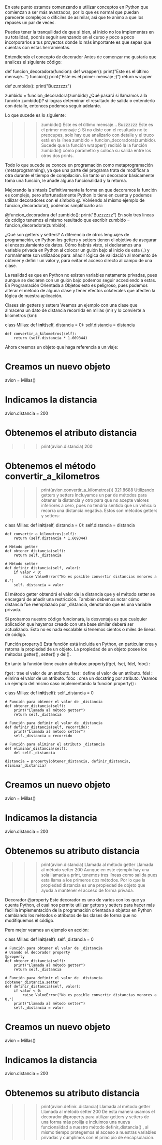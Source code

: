 En este punto estamos comenzando a utilizar conceptos en Python que comienzan a ser más avanzados, por lo que es normal que puedan parecerte complejos o difíciles de asimilar, así que te animo a que los repases un par de veces.

Puedes tener la tranquilidad de que si bien, al inicio no los implementas en su totalidad, podrás seguir avanzando en el curso y poco a poco incorporarlos a tus proyectos donde lo más importante es que sepas que cuentas con estas herramientas.

Entendiendo el concepto de decorador
Antes de comenzar me gustaría que analices el siguiente código:

def funcion_decoradora(funcion):
	def wrapper():
		print("Este es el último mensaje...")
		funcion()
		print("Este es el primer mensaje ;)")
	return wrapper

def zumbido():
	print("Buzzzzzz")

zumbido = funcion_decoradora(zumbido)
¿Qué pasará si llamamos a la función zumbido()? si logras determinar el resultado de salida o entenderlo con detalle, entonces podemos seguir adelante.

Lo que sucede es lo siguiente:

>>> zumbido()
Este es el último mensaje...
Buzzzzzz
Este es el primer mensaje ;)
Si no diste con el resultado no te preocupes, solo hay que analizarlo con detalle y el truco está en la línea zumbido = funcion_decoradora(zumbido). Sucede que la función wrapper() recibió la la función zumbido() cómo parámetro y coloca su salida entre los otros dos prints.

Todo lo que sucede se conoce en programación como metaprogramación (metaprogramming), ya que una parte del programa trata de modificar a otra durante el tiempo de compilación. En tanto un decorador básicamente toma una función, le añade alguna funcionalidad y la retorna.

Mejorando la sintaxis
Definitivamente la forma en que decoramos la función es complejo, pero afortunadamente Python lo tiene en cuenta y podemos utilizar decoradores con el símbolo @. Volviendo al mismo ejemplo de funcion_decoradora(), podemos simplificarlo así:

@funcion_decoradora
def zumbido():
	print("Buzzzzzz")
En solo tres líneas de código tenemos el mismo resultado que escribir zumbido = funcion_decoradora(zumbido).

¿Qué son getters y setters?
A diferencia de otros lenguajes de programación, en Python los getters y setters tienen el objetivo de asegurar el encapsulamiento de datos. Cómo habrás visto, si declaramos una variable privada en Python al colocar un guión bajo al inicio de esta (_) y normalmente son utilizados para: añadir lógica de validación al momento de obtener y definir un valor y, para evitar el acceso directo al campo de una clase.

La realidad es que en Python no existen variables netamente privadas, pues aunque se declaren con un guión bajo podemos seguir accediendo a estas. En Programación Orientada a Objetos esto es peligroso, pues podemos alterar el método de alguna clase y tener efectos colaterales que afecten la lógica de nuestra aplicación.

Clases sin getters y setters
Veamos un ejemplo con una clase que almacena un dato de distancia recorrida en millas (mi) y lo convierte a kilómetros (km):

class Millas:
	def __init__(self, distancia = 0):
		self.distancia = distancia

	def convertir_a_kilometros(self):
		return (self.distancia * 1.609344)
Ahora creemos un objeto que haga referencia a un viaje:

# Creamos un nuevo objeto
avion = Millas()

# Indicamos la distancia
avion.distancia = 200

# Obtenemos el atributo distancia
>>> print(avion.distancia)
200

# Obtenemos el método convertir_a_kilometros
>>> print(avion.convertir_a_kilometros())
321.8688
Utilizando getters y setters
Incluyamos un par de métodos para obtener la distancia y otro para que no acepte valores inferiores a cero, pues no tendría sentido que un vehículo recorra una distancia negativa. Estos son métodos getters y setters:

class Millas:
	def __init__(self, distancia = 0):
		self.distancia = distancia

	def convertir_a_kilometros(self):
		return (self.distancia * 1.609344)

	# Método getter
	def obtener_distancia(self):
		return self._distancia

	# Método setter
	def definir_distancia(self, valor):
		if valor < 0:
			raise ValueError("No es posible convertir distancias menores a 0.")
		self._distancia = valor
El método getter obtendrá el valor de la distancia que y el método setter se encargará de añadir una restricción. También debemos notar cómo distancia fue reemplazado por _distancia, denotando que es una variable privada.

Si probamos nuestro código funcionará, la desventaja es que cualquier aplicación que hayamos creado con una base similar deberá ser actualizado. Esto no es nada escalable si tenemos cientos o miles de líneas de código.

Función property()
Esta función está incluida en Python, en particular crea y retorna la propiedad de un objeto. La propiedad de un objeto posee los métodos getter(), setter() y del().

En tanto la función tiene cuatro atributos: property(fget, fset, fdel, fdoc) :

fget : trae el valor de un atributo.
fset : define el valor de un atributo.
fdel : elimina el valor de un atributo.
fdoc : crea un docstring por atributo.
Veamos un ejemplo del mismo caso implementando la función property() :

class Millas:
	def __init__(self):
		self._distancia = 0

	# Función para obtener el valor de _distancia
	def obtener_distancia(self):
		print("Llamada al método getter")
		return self._distancia

	# Función para definir el valor de _distancia
	def definir_distancia(self, recorrido):
		print("Llamada al método setter")
		self._distancia = recorrido

	# Función para eliminar el atributo _distancia
	def eliminar_distancia(self):
		del self._distancia

	distancia = property(obtener_distancia, definir_distancia, eliminar_distancia)

# Creamos un nuevo objeto 
avion = Millas()

# Indicamos la distancia
avion.distancia = 200

# Obtenemos su atributo distancia
>>> print(avion.distancia)
Llamada al método getter
Llamada al método setter
200
Aunque en este ejemplo hay una sola llamada a print, tenemos tres líneas como salida pues esta llama a los primeros dos métodos. Por lo que la propiedad distancia es una propiedad de objeto que ayuda a mantener el acceso de forma privada.

Decorador @property
Este decorador es uno de varios con los que ya cuenta Python, el cual nos permite utilizar getters y setters para hacer más fácil la implementación de la programación orientada a objetos en Python cambiando los métodos o atributos de las clases de forma que no modifiquemos el código.

Pero mejor veamos un ejemplo en acción:

class Millas:
	def __init__(self):
		self._distancia = 0

	# Función para obtener el valor de _distancia
	# Usando el decorador property
	@property
	def obtener_distancia(self):
		print("Llamada al método getter")
		return self._distancia

	# Función para definir el valor de _distancia
	@obtener_distancia.setter
	def definir_distancia(self, valor):
		if valor < 0:
			raise ValueError("No es posible convertir distancias menores a 0.")
		print("Llamada al método setter")
		self._distancia = valor

# Creamos un nuevo objeto 
avion = Millas()

# Indicamos la distancia
avion.distancia = 200

# Obtenemos su atributo distancia
>>> print(avion.definir..distancia)
Llamada al método getter
Llamada al método setter
200
De esta manera usamos el decorador @property para utilizar getters y setters de una forma más prolija e incluimos una nueva funcionalidad a nuestro método definir_distancia() , al mismo tiempo protegemos el acceso a nuestras variables privadas y cumplimos con el principio de encapsulación.